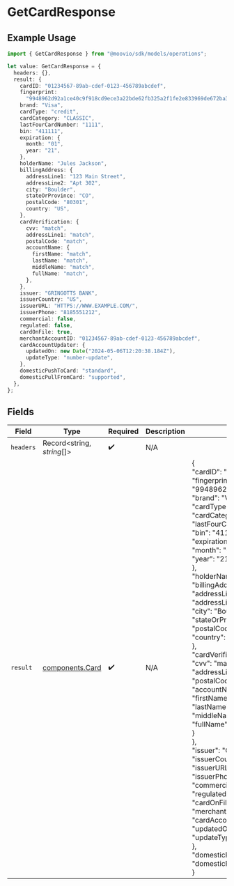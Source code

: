 # GetCardResponse

## Example Usage

```typescript
import { GetCardResponse } from "@moovio/sdk/models/operations";

let value: GetCardResponse = {
  headers: {},
  result: {
    cardID: "01234567-89ab-cdef-0123-456789abcdef",
    fingerprint:
      "9948962d92a1ce40c9f918cd9ece3a22bde62fb325a2f1fe2e833969de672ba3",
    brand: "Visa",
    cardType: "credit",
    cardCategory: "CLASSIC",
    lastFourCardNumber: "1111",
    bin: "411111",
    expiration: {
      month: "01",
      year: "21",
    },
    holderName: "Jules Jackson",
    billingAddress: {
      addressLine1: "123 Main Street",
      addressLine2: "Apt 302",
      city: "Boulder",
      stateOrProvince: "CO",
      postalCode: "80301",
      country: "US",
    },
    cardVerification: {
      cvv: "match",
      addressLine1: "match",
      postalCode: "match",
      accountName: {
        firstName: "match",
        lastName: "match",
        middleName: "match",
        fullName: "match",
      },
    },
    issuer: "GRINGOTTS BANK",
    issuerCountry: "US",
    issuerURL: "HTTPS://WWW.EXAMPLE.COM/",
    issuerPhone: "8185551212",
    commercial: false,
    regulated: false,
    cardOnFile: true,
    merchantAccountID: "01234567-89ab-cdef-0123-456789abcdef",
    cardAccountUpdater: {
      updatedOn: new Date("2024-05-06T12:20:38.184Z"),
      updateType: "number-update",
    },
    domesticPushToCard: "standard",
    domesticPullFromCard: "supported",
  },
};
```

## Fields

| Field                                                                                                                                                                                                                                                                                                                                                                                                                                                                                                                                                                                                                                                                                                                                                                                                                                                                                                                                                                                                                                                                                                                                        | Type                                                                                                                                                                                                                                                                                                                                                                                                                                                                                                                                                                                                                                                                                                                                                                                                                                                                                                                                                                                                                                                                                                                                         | Required                                                                                                                                                                                                                                                                                                                                                                                                                                                                                                                                                                                                                                                                                                                                                                                                                                                                                                                                                                                                                                                                                                                                     | Description                                                                                                                                                                                                                                                                                                                                                                                                                                                                                                                                                                                                                                                                                                                                                                                                                                                                                                                                                                                                                                                                                                                                  | Example                                                                                                                                                                                                                                                                                                                                                                                                                                                                                                                                                                                                                                                                                                                                                                                                                                                                                                                                                                                                                                                                                                                                      |
| -------------------------------------------------------------------------------------------------------------------------------------------------------------------------------------------------------------------------------------------------------------------------------------------------------------------------------------------------------------------------------------------------------------------------------------------------------------------------------------------------------------------------------------------------------------------------------------------------------------------------------------------------------------------------------------------------------------------------------------------------------------------------------------------------------------------------------------------------------------------------------------------------------------------------------------------------------------------------------------------------------------------------------------------------------------------------------------------------------------------------------------------- | -------------------------------------------------------------------------------------------------------------------------------------------------------------------------------------------------------------------------------------------------------------------------------------------------------------------------------------------------------------------------------------------------------------------------------------------------------------------------------------------------------------------------------------------------------------------------------------------------------------------------------------------------------------------------------------------------------------------------------------------------------------------------------------------------------------------------------------------------------------------------------------------------------------------------------------------------------------------------------------------------------------------------------------------------------------------------------------------------------------------------------------------- | -------------------------------------------------------------------------------------------------------------------------------------------------------------------------------------------------------------------------------------------------------------------------------------------------------------------------------------------------------------------------------------------------------------------------------------------------------------------------------------------------------------------------------------------------------------------------------------------------------------------------------------------------------------------------------------------------------------------------------------------------------------------------------------------------------------------------------------------------------------------------------------------------------------------------------------------------------------------------------------------------------------------------------------------------------------------------------------------------------------------------------------------- | -------------------------------------------------------------------------------------------------------------------------------------------------------------------------------------------------------------------------------------------------------------------------------------------------------------------------------------------------------------------------------------------------------------------------------------------------------------------------------------------------------------------------------------------------------------------------------------------------------------------------------------------------------------------------------------------------------------------------------------------------------------------------------------------------------------------------------------------------------------------------------------------------------------------------------------------------------------------------------------------------------------------------------------------------------------------------------------------------------------------------------------------- | -------------------------------------------------------------------------------------------------------------------------------------------------------------------------------------------------------------------------------------------------------------------------------------------------------------------------------------------------------------------------------------------------------------------------------------------------------------------------------------------------------------------------------------------------------------------------------------------------------------------------------------------------------------------------------------------------------------------------------------------------------------------------------------------------------------------------------------------------------------------------------------------------------------------------------------------------------------------------------------------------------------------------------------------------------------------------------------------------------------------------------------------- |
| `headers`                                                                                                                                                                                                                                                                                                                                                                                                                                                                                                                                                                                                                                                                                                                                                                                                                                                                                                                                                                                                                                                                                                                                    | Record<string, *string*[]>                                                                                                                                                                                                                                                                                                                                                                                                                                                                                                                                                                                                                                                                                                                                                                                                                                                                                                                                                                                                                                                                                                                   | :heavy_check_mark:                                                                                                                                                                                                                                                                                                                                                                                                                                                                                                                                                                                                                                                                                                                                                                                                                                                                                                                                                                                                                                                                                                                           | N/A                                                                                                                                                                                                                                                                                                                                                                                                                                                                                                                                                                                                                                                                                                                                                                                                                                                                                                                                                                                                                                                                                                                                          |                                                                                                                                                                                                                                                                                                                                                                                                                                                                                                                                                                                                                                                                                                                                                                                                                                                                                                                                                                                                                                                                                                                                              |
| `result`                                                                                                                                                                                                                                                                                                                                                                                                                                                                                                                                                                                                                                                                                                                                                                                                                                                                                                                                                                                                                                                                                                                                     | [components.Card](../../models/components/card.md)                                                                                                                                                                                                                                                                                                                                                                                                                                                                                                                                                                                                                                                                                                                                                                                                                                                                                                                                                                                                                                                                                           | :heavy_check_mark:                                                                                                                                                                                                                                                                                                                                                                                                                                                                                                                                                                                                                                                                                                                                                                                                                                                                                                                                                                                                                                                                                                                           | N/A                                                                                                                                                                                                                                                                                                                                                                                                                                                                                                                                                                                                                                                                                                                                                                                                                                                                                                                                                                                                                                                                                                                                          | {<br/>"cardID": "01234567-89ab-cdef-0123-456789abcdef",<br/>"fingerprint": "9948962d92a1ce40c9f918cd9ece3a22bde62fb325a2f1fe2e833969de672ba3",<br/>"brand": "Visa",<br/>"cardType": "credit",<br/>"cardCategory": "CLASSIC",<br/>"lastFourCardNumber": "1111",<br/>"bin": "411111",<br/>"expiration": {<br/>"month": "01",<br/>"year": "21"<br/>},<br/>"holderName": "Jules Jackson",<br/>"billingAddress": {<br/>"addressLine1": "123 Main Street",<br/>"addressLine2": "Apt 302",<br/>"city": "Boulder",<br/>"stateOrProvince": "CO",<br/>"postalCode": "80301",<br/>"country": "US"<br/>},<br/>"cardVerification": {<br/>"cvv": "match",<br/>"addressLine1": "match",<br/>"postalCode": "match",<br/>"accountName": {<br/>"firstName": "match",<br/>"lastName": "match",<br/>"middleName": "match",<br/>"fullName": "match"<br/>}<br/>},<br/>"issuer": "GRINGOTTS BANK",<br/>"issuerCountry": "US",<br/>"issuerURL": "HTTPS://WWW.EXAMPLE.COM/",<br/>"issuerPhone": "8185551212",<br/>"commercial": false,<br/>"regulated": false,<br/>"cardOnFile": true,<br/>"merchantAccountID": "01234567-89ab-cdef-0123-456789abcdef",<br/>"cardAccountUpdater": {<br/>"updatedOn": "2024-05-06T12:20:38.184Z",<br/>"updateType": "number-update"<br/>},<br/>"domesticPushToCard": "standard",<br/>"domesticPullFromCard": "supported"<br/>} |